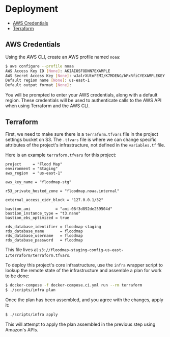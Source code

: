 # Deployment

- [AWS Credentials](#aws-credentials)
- [Terraform](#terraform)

## AWS Credentials

Using the AWS CLI, create an AWS profile named `noaa`:

```bash
$ aws configure --profile noaa
AWS Access Key ID [None]: AKIAIOSFODNN7EXAMPLE
AWS Secret Access Key [None]: wJalrXUtnFEMI/K7MDENG/bPxRfiCYEXAMPLEKEY
Default region name [None]: us-east-1
Default output format [None]:
```

You will be prompted to enter your AWS credentials, along with a default region. These credentials will be used to authenticate calls to the AWS API when using Terraform and the AWS CLI.

## Terraform

First, we need to make sure there is a `terraform.tfvars` file in the project settings bucket on S3. The `.tfvars` file is where we can change specific attributes of the project's infrastructure, not defined in the `variables.tf` file.

Here is an example `terraform.tfvars` for this project:

```hcl
project     = "Flood Map"
environment = "Staging"
aws_region  = "us-east-1"

aws_key_name = "floodmap-stg"

r53_private_hosted_zone = "floodmap.noaa.internal"

external_access_cidr_block = "127.0.0.1/32"

bastion_ami           = "ami-08f3d892de259504d"
bastion_instance_type = "t3.nano"
bastion_ebs_optimized = true

rds_database_identifier = floodmap-staging
rds_database_name       = floodmap
rds_database_username   = floodmap
rds_database_password   = floodmap
```

This file lives at `s3://floodmap-staging-config-us-east-1/terraform/terraform.tfvars`.

To deploy this project's core infrastructure, use the `infra` wrapper script to lookup the remote state of the infrastructure and assemble a plan for work to be done:

```bash
$ docker-compose -f docker-compose.ci.yml run --rm terraform
$ ./scripts/infra plan
```

Once the plan has been assembled, and you agree with the changes, apply it:

```bash
$ ./scripts/infra apply
```

This will attempt to apply the plan assembled in the previous step using Amazon's APIs.
